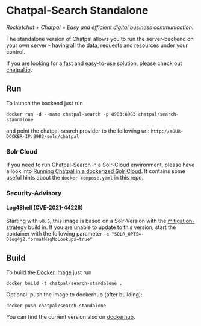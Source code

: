 # Chatpal-Search Standalone

_Rocketchat + Chatpal = Easy and efficient digital business communication._

The standalone version of Chatpal allows you to run the server-backend on your own
server - having all the data, requests and resources under your control.

If you are looking for a fast and easy-to-use solution, please check out
[chatpal.io](https://chatpal.io/).

## Run

To launch the backend just run

```shell
docker run -d --name chatpal-search -p 8983:8983 chatpal/search-standalone
```

and point the chatpal-search provider to the following url: `http://YOUR-DOCKER-IP:8983/solr/chatpal`

### Solr Cloud

If you need to run Chatpal-Search in a Solr-Cloud environment, please have a look into
[Running Chatpal in a dockerized Solr Cloud](ChatpalSolrCloud.md). It contains some
useful hints about the `docker-compose.yaml` in this repo.

### Security-Advisory

#### Log4Shell (CVE-2021-44228)

Starting with `v0.5`, this image is based on a Solr-Version with the
[mitigation-strategy](https://solr.apache.org/news.html#apache-solr-affected-by-apache-log4j-cve-2021-44228)
build in. If you are unable to update to this version, start the container with the following parameter
`-e "SOLR_OPTS=-Dlog4j2.formatMsgNoLookups=true"`

## Build

To build the [Docker Image](https://www.docker.com/) just run

```shell
docker build -t chatpal/search-standalone .
```

Optional: push the image to dockerhub (after building):

```shell
docker push chatpal/search-standalone
```

You can find the current version also on [dockerhub](https://hub.docker.com/r/chatpal/search-standalone/).

